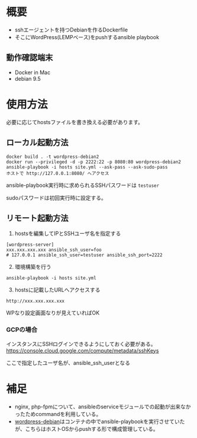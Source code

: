 # 概要

* sshエージェントを持つDebianを作るDockerfile
* そこにWordPress(LEMPベース)をpushするansible playbook

## 動作確認端末

* Docker in Mac
* debian 9.5

# 使用方法

必要に応じてhostsファイルを書き換える必要があります。

## ローカル起動方法
```
docker build . -t wordpress-debian2
docker run --privileged -d -p 2222:22 -p 8080:80 wordpress-debian2
ansible-playbook -i hosts site.yml --ask-pass --ask-sudo-pass
ホストで http://127.0.0.1:8080/ へアクセス
```

ansible-playbook実行時に求められるSSHパスワードは `testuser`

sudoパスワードは初回実行時に設定する。

## リモート起動方法

1. hostsを編集してIPとSSHユーザ名を指定する
```
[wordpress-server]
xxx.xxx.xxx.xxx ansible_ssh_user=foo
# 127.0.0.1 ansible_ssh_user=testuser ansible_ssh_port=2222
```

2. 環境構築を行う
```
ansible-playbook -i hosts site.yml
```

3. hostsに記載したURLへアクセスする
```
http://xxx.xxx.xxx.xxx
```

WPなり設定画面なりが見えていればOK

### GCPの場合

インスタンスにSSHログインできるようにしておく必要がある。
https://console.cloud.google.com/compute/metadata/sshKeys

ここで指定したユーザ名が、ansible_ssh_userとなる

# 補足
* nginx, php-fpmについて、ansibleのserviceモジュールでの起動が出来なかったためcommandを利用している。
* [wordpress-debian](https://github.com/t-morisawa/wordpress-debian)はコンテナの中でansible-playbookを実行させていたが、こちらはホストOSからpushする形で構成管理している。
